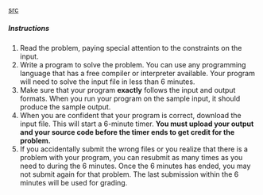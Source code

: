 [src](https://www.facebook.com/hackercup/problems.php?round=742632349177460)

##### Instructions

1. Read the problem, paying special attention to the constraints on the input.
2. Write a program to solve the problem. You can use any programming language that has a free compiler or interpreter available. Your program will need to solve the input file in less than 6 minutes.
3. Make sure that your program **exactly** follows the input and output formats. When you run your program on the sample input, it should produce the sample output.
4. When you are confident that your program is correct, download the input file. This will start a 6-minute timer. **You must upload your output and your source code before the timer ends to get credit for the problem.**
5. If you accidentally submit the wrong files or you realize that there is a problem with your program, you can resubmit as many times as you need to during the 6 minutes. Once the 6 minutes has ended, you may not submit again for that problem. The last submission within the 6 minutes will be used for grading.

